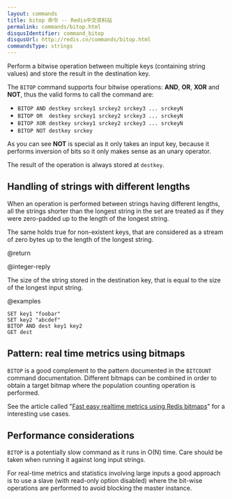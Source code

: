 ```yaml
---
layout: commands
title: bitop 命令 -- Redis中文资料站
permalink: commands/bitop.html
disqusIdentifier: command_bitop
disqusUrl: http://redis.cn/commands/bitop.html
commandsType: strings
---
```


Perform a bitwise operation between multiple keys (containing string values) and
store the result in the destination key.

The `BITOP` command supports four bitwise operations: **AND**, **OR**, **XOR**
and **NOT**, thus the valid forms to call the command are:


* `BITOP AND destkey srckey1 srckey2 srckey3 ... srckeyN`
* `BITOP OR  destkey srckey1 srckey2 srckey3 ... srckeyN`
* `BITOP XOR destkey srckey1 srckey2 srckey3 ... srckeyN`
* `BITOP NOT destkey srckey`

As you can see **NOT** is special as it only takes an input key, because it
performs inversion of bits so it only makes sense as an unary operator.

The result of the operation is always stored at `destkey`.

## Handling of strings with different lengths

When an operation is performed between strings having different lengths, all the
strings shorter than the longest string in the set are treated as if they were
zero-padded up to the length of the longest string.

The same holds true for non-existent keys, that are considered as a stream of
zero bytes up to the length of the longest string.

@return

@integer-reply

The size of the string stored in the destination key, that is equal to the
size of the longest input string.

@examples

```cli
SET key1 "foobar"
SET key2 "abcdef"
BITOP AND dest key1 key2
GET dest
```

## Pattern: real time metrics using bitmaps

`BITOP` is a good complement to the pattern documented in the `BITCOUNT` command
documentation.
Different bitmaps can be combined in order to obtain a target bitmap where
the population counting operation is performed.

See the article called "[Fast easy realtime metrics using Redis
bitmaps][hbgc212fermurb]" for a interesting use cases.

[hbgc212fermurb]: http://blog.getspool.com/2011/11/29/fast-easy-realtime-metrics-using-redis-bitmaps

## Performance considerations

`BITOP` is a potentially slow command as it runs in O(N) time.
Care should be taken when running it against long input strings.

For real-time metrics and statistics involving large inputs a good approach is
to use a slave (with read-only option disabled) where the bit-wise
operations are performed to avoid blocking the master instance.
